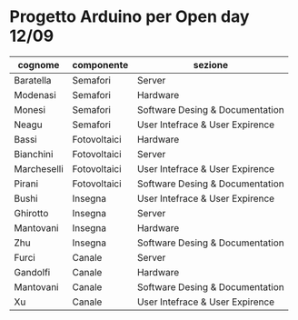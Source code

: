 # Progetto Arduino per Open day 12/09 

| cognome     | componente   | sezione                         |
| ------------| ------------ | ------------------------------- |
| Baratella   | Semafori     | Server                          |
| Modenasi    | Semafori     | Hardware                        |
| Monesi      | Semafori     | Software Desing & Documentation |
| Neagu       | Semafori     | User Intefrace & User Expirence |
| Bassi       | Fotovoltaici | Hardware                        |
| Bianchini   | Fotovoltaici | Server                          |
| Marcheselli | Fotovoltaici | User Intefrace & User Expirence |
| Pirani      | Fotovoltaici | Software Desing & Documentation |
| Bushi       | Insegna      | User Intefrace & User Expirence |
| Ghirotto    | Insegna      | Server                          |
| Mantovani   | Insegna      | Hardware                        |
| Zhu         | Insegna      | Software Desing & Documentation |
| Furci       | Canale       | Server                          |
| Gandolfi    | Canale       | Hardware                        |
| Mantovani   | Canale       | Software Desing & Documentation |
| Xu          | Canale       | User Intefrace & User Expirence |

